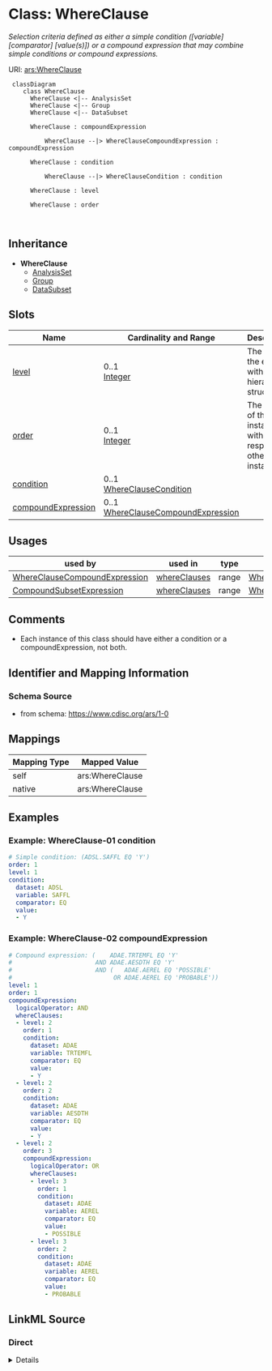 # Class: WhereClause


_Selection criteria defined as either a simple condition ([variable] [comparator] [value(s)]) or a compound expression that may combine simple conditions or compound expressions._





URI: [ars:WhereClause](https://www.cdisc.org/ars/1-0/WhereClause)



```mermaid
 classDiagram
    class WhereClause
      WhereClause <|-- AnalysisSet
      WhereClause <|-- Group
      WhereClause <|-- DataSubset
      
      WhereClause : compoundExpression
        
          WhereClause --|> WhereClauseCompoundExpression : compoundExpression
        
      WhereClause : condition
        
          WhereClause --|> WhereClauseCondition : condition
        
      WhereClause : level
        
      WhereClause : order
        
      
```





## Inheritance
* **WhereClause**
    * [AnalysisSet](AnalysisSet.md)
    * [Group](Group.md)
    * [DataSubset](DataSubset.md)



## Slots

| Name | Cardinality and Range | Description | Inheritance |
| ---  | --- | --- | --- |
| [level](level.md) | 0..1 <br/> [Integer](Integer.md) | The level of the entry within a hierarchical structure | direct |
| [order](order.md) | 0..1 <br/> [Integer](Integer.md) | The ordinal of the instance with respect to other instances | direct |
| [condition](condition.md) | 0..1 <br/> [WhereClauseCondition](WhereClauseCondition.md) |  | direct |
| [compoundExpression](compoundExpression.md) | 0..1 <br/> [WhereClauseCompoundExpression](WhereClauseCompoundExpression.md) |  | direct |





## Usages

| used by | used in | type | used |
| ---  | --- | --- | --- |
| [WhereClauseCompoundExpression](WhereClauseCompoundExpression.md) | [whereClauses](whereClauses.md) | range | [WhereClause](WhereClause.md) |
| [CompoundSubsetExpression](CompoundSubsetExpression.md) | [whereClauses](whereClauses.md) | range | [WhereClause](WhereClause.md) |






## Comments

* Each instance of this class should have either a condition or a compoundExpression, not both.

## Identifier and Mapping Information







### Schema Source


* from schema: https://www.cdisc.org/ars/1-0





## Mappings

| Mapping Type | Mapped Value |
| ---  | ---  |
| self | ars:WhereClause |
| native | ars:WhereClause |


## Examples
### Example: WhereClause-01 condition

```yaml
# Simple condition: (ADSL.SAFFL EQ 'Y')
order: 1
level: 1
condition:
  dataset: ADSL
  variable: SAFFL
  comparator: EQ
  value:
  - Y
```
### Example: WhereClause-02 compoundExpression

```yaml
# Compound expression: (    ADAE.TRTEMFL EQ 'Y'
#                       AND ADAE.AESDTH EQ 'Y'
#                       AND (   ADAE.AEREL EQ 'POSSIBLE'
#                            OR ADAE.AEREL EQ 'PROBABLE'))
level: 1
order: 1
compoundExpression:
  logicalOperator: AND
  whereClauses:
  - level: 2
    order: 1
    condition:
      dataset: ADAE
      variable: TRTEMFL
      comparator: EQ
      value:
      - Y
  - level: 2
    order: 2
    condition:
      dataset: ADAE
      variable: AESDTH
      comparator: EQ
      value:
      - Y
  - level: 2
    order: 3
    compoundExpression:
      logicalOperator: OR
      whereClauses:
      - level: 3
        order: 1
        condition:
          dataset: ADAE
          variable: AEREL
          comparator: EQ
          value:
          - POSSIBLE
      - level: 3
        order: 2
        condition:
          dataset: ADAE
          variable: AEREL
          comparator: EQ
          value:
          - PROBABLE
```




## LinkML Source

<!-- TODO: investigate https://stackoverflow.com/questions/37606292/how-to-create-tabbed-code-blocks-in-mkdocs-or-sphinx -->

### Direct

<details>
```yaml
name: WhereClause
description: Selection criteria defined as either a simple condition ([variable] [comparator]
  [value(s)]) or a compound expression that may combine simple conditions or compound
  expressions.
comments:
- Each instance of this class should have either a condition or a compoundExpression,
  not both.
from_schema: https://www.cdisc.org/ars/1-0
rank: 1000
slots:
- level
- order
- condition
- compoundExpression

```
</details>

### Induced

<details>
```yaml
name: WhereClause
description: Selection criteria defined as either a simple condition ([variable] [comparator]
  [value(s)]) or a compound expression that may combine simple conditions or compound
  expressions.
comments:
- Each instance of this class should have either a condition or a compoundExpression,
  not both.
from_schema: https://www.cdisc.org/ars/1-0
rank: 1000
attributes:
  level:
    name: level
    description: The level of the entry within a hierarchical structure.
    comments:
    - 1 is the top level.
    from_schema: https://www.cdisc.org/ars/1-0
    rank: 1000
    alias: level
    owner: WhereClause
    domain_of:
    - OrderedListItem
    - WhereClause
    range: integer
  order:
    name: order
    description: The ordinal of the instance with respect to other instances.
    from_schema: https://www.cdisc.org/ars/1-0
    rank: 1000
    alias: order
    owner: WhereClause
    domain_of:
    - OrderedListItem
    - OrderedGroupingFactor
    - OrderedDisplay
    - OrderedDisplaySubSection
    - WhereClause
    range: integer
  condition:
    name: condition
    from_schema: https://www.cdisc.org/ars/1-0
    rank: 1000
    alias: condition
    owner: WhereClause
    domain_of:
    - WhereClause
    range: WhereClauseCondition
  compoundExpression:
    name: compoundExpression
    from_schema: https://www.cdisc.org/ars/1-0
    rank: 1000
    alias: compoundExpression
    owner: WhereClause
    domain_of:
    - WhereClause
    range: WhereClauseCompoundExpression

```
</details>
